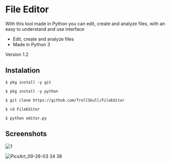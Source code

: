 # File Editor
With this tool made in Python you can edit, create and analyze files, with an easy to understand and use interface
- Edit, create and analyze files
- Made in Python 3

Version 1.2

## Instalation
	$ pkg install -y git

	$ pkg install -y python

	$ git clone https://github.com/TrollSkull/FileEditor

	$ cd FileEditor

	$ python editor.py

## Screenshots

![1](https://user-images.githubusercontent.com/64570084/94347824-fa5e7000-000d-11eb-924d-c680a4d5863a.jpg)

![PicsArt_09-26-03 34 38](https://user-images.githubusercontent.com/64570084/94347827-034f4180-000e-11eb-9df8-d46c0364c997.jpg)
